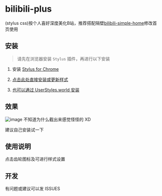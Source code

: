 # bilibili-plus
(stylus css)按个人喜好深度美化B站，推荐搭配隔壁[bilibili-simple-home]([https://chrome.google.com/webstore/detail/stylus/clngdbkpkpeebahjckkjfobafhncgmne](https://github.com/hakadao/bilibili-simple-home))修改首页使用

## 安装

> 请先在浏览器安装 `Stylus` 插件，再进行以下安装

1. 安装 [Stylus for Chrome](https://chrome.google.com/webstore/detail/stylus/clngdbkpkpeebahjckkjfobafhncgmne)

2. [点击此处直接安装或更新样式](https://userstyles.world/api/style/6121.user.css)

3. [也可以通过 UserStyles.world 安装](https://userstyles.world/style/6121/qwq-bilibili-plus)

## 效果

![image](https://user-images.githubusercontent.com/73089181/184546921-50436d0d-151b-405d-b056-f2830d6a1c10.png)
不知道为什么截出来感觉怪怪的 XD

建议自己安装试一下

## 使用说明

点击齿轮图标及可进行样式设置

## 开发

有问题或建议可以发 ISSUES
